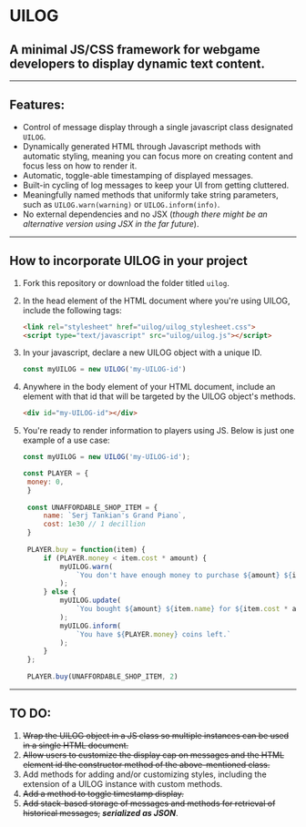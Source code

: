 # UILOG
A minimal JS/CSS framework for webgame developers to display dynamic text content.
---
---
## Features:
- Control of message display through a single javascript class designated `UILOG`. 
- Dynamically generated HTML through Javascript methods with automatic styling, meaning you can focus more on creating content and focus less on how to render it.
- Automatic, toggle-able timestamping of displayed messages.
- Built-in cycling of log messages to keep your UI from getting cluttered.
- Meaningfully named methods that uniformly take string parameters, such as `UILOG.warn(warning)` or `UILOG.inform(info)`.
- No external dependencies and no JSX (<i>though there might be an alternative version using JSX in the far future</i>).
---
## How to incorporate UILOG in your project

1. Fork this repository or download the folder titled `uilog`.
2. In the head element of the HTML document where you're using UILOG, include the following tags:  
    ``` HTML
    <link rel="stylesheet" href="uilog/uilog_stylesheet.css">
    <script type="text/javascript" src="uilog/uilog.js"></script>
    ```
3. In your javascript, declare a new UILOG object with a unique ID.
   ```Javascript
   const myUILOG = new UILOG('my-UILOG-id')
4. Anywhere in the body element of your HTML document, include an element with that id that will be targeted by the UILOG object's methods.

    ``` HTML
    <div id="my-UILOG-id"></div>
    ```

5. You're ready to render information to players using JS. Below is just one example of a use case:
   ``` Javascript
   const myUILOG = new UILOG('my-UILOG-id');
   
   const PLAYER = {
    money: 0,
    }
    
    const UNAFFORDABLE_SHOP_ITEM = {
        name: `Serj Tankian's Grand Piano`,
        cost: 1e30 // 1 decillion
    }
    
    PLAYER.buy = function(item) {
        if (PLAYER.money < item.cost * amount) {
            myUILOG.warn(
                `You don't have enough money to purchase ${amount} ${item.name}!`
            );
        } else {
            myUILOG.update(
                `You bought ${amount} ${item.name} for ${item.cost * amount} coins.`
            );
            myUILOG.inform(
                `You have ${PLAYER.money} coins left.`
            );
        }
    };
    
    PLAYER.buy(UNAFFORDABLE_SHOP_ITEM, 2)
   ```
---
## TO DO:

1. ~~Wrap the UILOG object in a JS class so multiple instances can be used in a single HTML document.~~
2. ~~Allow users to customize the display cap on messages and the HTML element id the constructor method of the above-mentioned class.~~
3. Add methods for adding and/or customizing styles, including the extension of a UILOG instance with custom methods.
4. ~~Add a method to toggle timestamp display.~~
5. ~~Add stack-based storage of messages and methods for retrieval of historical messages,~~ ***serialized as JSON***.